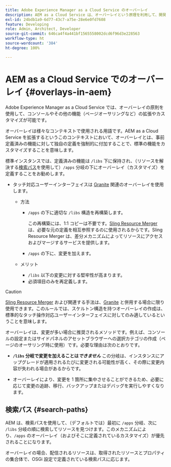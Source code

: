 ```yaml
---
title: Adobe Experience Manager as a Cloud Service のオーバーレイ
description: AEM as a Cloud Service は、オーバーレイという原理を利用して、開発者がコンソールおよびその他の機能を拡張し、カスタマイズできるようにします
exl-id: 24bdb1a9-6d77-43c7-a75e-28e6e0fd7608
feature: Developing
role: Admin, Architect, Developer
source-git-commit: 646ca4f4a441bf1565558002dcd6f96d3e228563
workflow-type: ht
source-wordcount: '384'
ht-degree: 100%

---
```


# AEM as a Cloud Service でのオーバーレイ {#overlays-in-aem}

Adobe Experience Manager as a Cloud Service では、オーバーレイの原則を使用して、コンソールやその他の機能（ページオーサリングなど）の拡張やカスタマイズが可能です。

オーバーレイは様々なコンテキストで使用される用語です。AEM as a Cloud Service を拡張するというこのコンテキストにおいて、オーバーレイとは、事前定義済みの機能に対して独自の定義を強制的に付加することで、標準の機能をカスタマイズすることを意味します。

標準インスタンスでは、定義済みの機能は `/libs` 下に保持され、（リソースを解決する[検索パス](#search-paths)を使用して）`/apps` 分岐の下にオーバーレイ（カスタマイズ）を定義することをお勧めします。

* タッチ対応ユーザーインターフェイスは [Granite](https://developer.adobe.com/experience-manager/reference-materials/6-5/granite-ui/api/jcr_root/libs/granite/ui/index.html) 関連のオーバーレイを使用します。

   * 方法

      * `/apps` の下に適切な `/libs` 構造を再構築します。

        この再構築には、1:1 コピーは不要です。[Sling Resource Merger](/help/implementing/developing/introduction/sling-resource-merger.md) は、必要な元の定義を相互参照するのに使用されるからです。Sling Resource Merger は、差分メカニズムによってリソースにアクセスおよびマージするサービスを提供します。

      * `/apps` の下に、変更を加えます。

   * メリット

      * `/libs` 以下の変更に対する堅牢性が高まります。
      * 必須項目のみを再定義します。

>[!CAUTION]
>
>[Sling Resource Merger](/help/implementing/developing/introduction/sling-resource-merger.md) および関連する手法は、[Granite](https://developer.adobe.com/experience-manager/reference-materials/6-5/granite-ui/api/jcr_root/libs/granite/ui/index.html) と併用する場合に限り使用できます。このルールでは、スケルトン構造を持つオーバーレイの作成は、標準的なタッチ操作対応ユーザーインターフェイスに対してのみ適しているということを意味します。

オーバーレイは、変更が多い場合に推奨されるメソッドです。例えば、コンソールの設定またはサイドパネルのアセットブラウザーへの選択カテゴリの作成（ページのオーサリング時に使用）です。必要な理由は次のとおりです。

* **`/libs` 分岐で変更を加えることは&#x200B;*できません***
この分岐は、インスタンスにアップグレードが適用されるたびに変更される可能性が高く、その際に変更内容が失われる場合があるからです。

* オーバーレイにより、変更を 1 箇所に集中させることができるため、必要に応じて変更の追跡、移行、バックアップまたはデバッグを実行しやすくなります。

## 検索パス {#search-paths}

AEM は、検索パスを使用して、（デフォルトでは）最初に `/apps` 分岐、次に `/libs` 分岐の順に検索してリソースを見つけます。このメカニズムにより、`/apps` のオーバーレイ（およびそこに定義されているカスタマイズ）が優先されることになります。

オーバーレイの場合、配信されるリソースは、取得されたリソースとプロパティの集合体で、OSGi 設定で定義されている検索パスに応じます。
